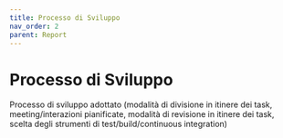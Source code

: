```yaml
---
title: Processo di Sviluppo
nav_order: 2
parent: Report
---
```

# Processo di Sviluppo
Processo di sviluppo adottato (modalità di divisione in itinere dei task, meeting/interazioni pianificate, modalità di revisione in itinere dei task, scelta degli strumenti di test/build/continuous integration) 